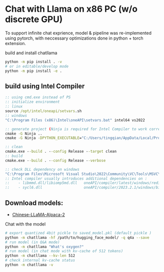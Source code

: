 # Chat with Llama on x86 PC (w/o discrete GPU)

To support infinite chat exprience, model & pipeline was re-implemented using pytorch, with neccessary optimizations done in python + torch extension.

build and install chatllama

```bash
python -m pip install . -v
# or in editable/develop mode
python -m pip install -e .
```

## build using Intel Compiler

```bat
:: using cmd.exe instead of PS
:: initialize environment
:: linux
source /opt/intel/oneapi/setvars.sh
:: windows
"C:\Program Files (x86)\Intel\oneAPI\setvars.bat" intel64 vs2022

:: generate project (Ninja is required for Intel Compiler to work correctly)
cmake -G Ninja ..
cmake -G Ninja -DPYTHON_EXECUTABLE="C:/Users/tingqian/AppData/Local/Programs/Python/Python38/python38.exe" ..

:: clean
cmake.exe --build . --config Release --target clean
:: build
cmake.exe --build . --config Release --verbose

:: check DLL dependency on windows
"C:\Program Files\Microsoft Visual Studio\2022\Community\VC\Tools\MSVC\14.37.32822\bin\Hostx64\x86\dumpbin.exe" /DEPENDENTS ./llmops.cp38-win_amd64.pyd
:: Intel compiler usually introduces additional dependencies on :
::    - libmmd.dll/libiomp5md.dll   oneAPI/compiler/latest/windows/redist/intel64_win/compiler
::    - sycl6.dll                   oneAPI/compiler/2023.2.1/windows/bin
```

## Download models:

 - [Chinese-LLaMA-Alpaca-2](https://github.com/ymcui/Chinese-LLaMA-Alpaca-2#%E5%AE%8C%E6%95%B4%E6%A8%A1%E5%9E%8B%E4%B8%8B%E8%BD%BD)


Chat with the model
```bash
# export quantized 4bit pickle to saved_model.pkl (default pickle )
python -m chatllama -hf /path/to/hugging_face_model/ -q q4a --save
# run model (in Q&A mode)
python -m chatllama "What's oxygen?"
# run model (in chat mode with kv-cache of 512 tokens)
python -m chatllama --kv-len 512
# check internal kv-cache status
python -m chatllama -v
```
